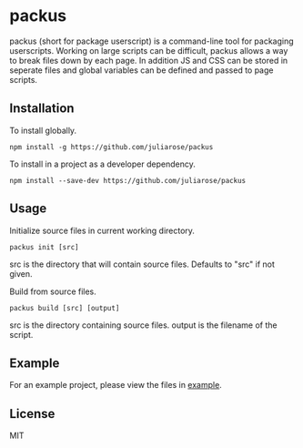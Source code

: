 # packus

packus (short for package userscript) is a command-line tool for packaging userscripts. Working on large scripts can be difficult, packus allows a way to break files down by each page. In addition JS and CSS can be stored in seperate files and global variables can be defined and passed to page scripts.

## Installation
To install globally.

```npm install -g https://github.com/juliarose/packus```

To install in a project as a developer dependency.

```npm install --save-dev https://github.com/juliarose/packus```

## Usage
Initialize source files in current working directory.

```packus init [src]```

src is the directory that will contain source files. Defaults to "src" if not given.

Build from source files.

```packus build [src] [output]```

src is the directory containing source files.
output is the filename of the script.

## Example
For an example project, please view the files in [example](example).

## License
MIT